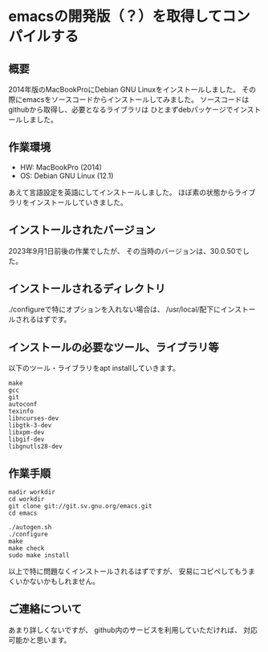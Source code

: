 # emacsの開発版（？）を取得してコンパイルする

## 概要

2014年版のMacBookProにDebian GNU Linuxをインストールしました。
その際にemacsをソースコードからインストールしてみました。
ソースコードはgithubから取得し、必要となるライブラリは
ひとまずdebパッケージでインストールしました。

## 作業環境

- HW: MacBookPro (2014)
- OS: Debian GNU Linux (12.1)

あえて言語設定を英語にしてインストールしました。
ほぼ素の状態からライブラリをインストールしていきました。

## インストールされたバージョン

2023年9月1日前後の作業でしたが、
その当時のバージョンは、30.0.50でした。

## インストールされるディレクトリ

./configureで特にオプションを入れない場合は、
/usr/local/配下にインストールされるはずです。

## インストールの必要なツール、ライブラリ等

以下のツール・ライブラリをapt installしていきます。

```
make
gcc
git
autoconf
texinfo
libncurses-dev
libgtk-3-dev
libxpm-dev
libgif-dev
libgnutls28-dev
```

## 作業手順

```
madir workdir
cd workdir
git clone git://git.sv.gnu.org/emacs.git
cd emacs
```

```
./autogen.sh
./configure
make
make check
sudo make install
```

以上で特に問題なくインストールされるはずですが、
安易にコピペしてもうまくいかないかもしれません。

## ご連絡について

あまり詳しくないですが、
github内のサービスを利用していただければ、
対応可能かと思います。
